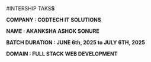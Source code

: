 #INTERSHIP TAKS<B>S


COMPANY : CODTECH IT SOLUTIONS

NAME : AKANKSHA ASHOK SONURE

BATCH DURATION : JUNE 6th, 2025 to JULY 6TH, 2025

DOMAIN : FULL STACK WEB DEVELOPMENT

